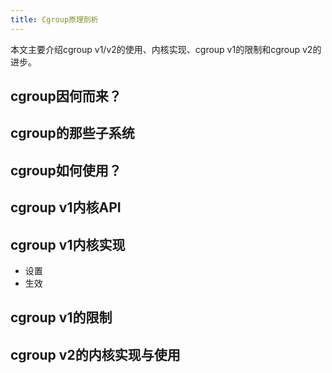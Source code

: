 ```yaml
---
title: Cgroup原理剖析
---
```

本文主要介绍cgroup v1/v2的使用、内核实现、cgroup v1的限制和cgroup v2的进步。

## cgroup因何而来？

## cgroup的那些子系统

## cgroup如何使用？


## cgroup v1内核API


## cgroup v1内核实现
+ 设置
+ 生效

## cgroup v1的限制

## cgroup v2的内核实现与使用
